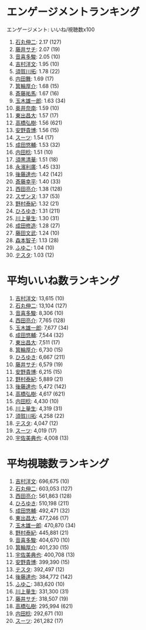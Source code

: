 # エンゲージメントランキング

 エンゲージメント: いいね/視聴数x100

1. [石丸伸二](/rehacq_fan/people/石丸伸二): 2.17 (127)
1. [藤井サチ](/rehacq_fan/people/藤井サチ): 2.07 (19)
1. [音喜多駿](/rehacq_fan/people/音喜多駿): 2.05 (10)
1. [吉村洋文](/rehacq_fan/people/吉村洋文): 1.95 (10)
1. [須賀川拓](/rehacq_fan/people/須賀川拓): 1.78 (22)
1. [内田舞](/rehacq_fan/people/内田舞): 1.69 (17)
1. [箕輪厚介](/rehacq_fan/people/箕輪厚介): 1.68 (15)
1. [斎藤祐馬](/rehacq_fan/people/斎藤祐馬): 1.67 (16)
1. [玉木雄一郎](/rehacq_fan/people/玉木雄一郎): 1.63 (34)
1. [奥井奈南](/rehacq_fan/people/奥井奈南): 1.59 (10)
1. [東出昌大](/rehacq_fan/people/東出昌大): 1.57 (17)
1. [高橋弘樹](/rehacq_fan/people/高橋弘樹): 1.56 (621)
1. [安野貴博](/rehacq_fan/people/安野貴博): 1.56 (15)
1. [スーツ](/rehacq_fan/people/スーツ): 1.54 (17)
1. [成田悠輔](/rehacq_fan/people/成田悠輔): 1.53 (32)
1. [内田稔](/rehacq_fan/people/内田稔): 1.51 (10)
1. [須黒清華](/rehacq_fan/people/須黒清華): 1.51 (18)
1. [永濱利廣](/rehacq_fan/people/永濱利廣): 1.45 (33)
1. [後藤達也](/rehacq_fan/people/後藤達也): 1.42 (142)
1. [斎藤幸平](/rehacq_fan/people/斎藤幸平): 1.40 (33)
1. [西田亮介](/rehacq_fan/people/西田亮介): 1.38 (128)
1. [スザンヌ](/rehacq_fan/people/スザンヌ): 1.37 (53)
1. [野村泰紀](/rehacq_fan/people/野村泰紀): 1.32 (21)
1. [ひろゆき](/rehacq_fan/people/ひろゆき): 1.31 (211)
1. [川上量生](/rehacq_fan/people/川上量生): 1.30 (31)
1. [成田修造](/rehacq_fan/people/成田修造): 1.28 (27)
1. [藤田文武](/rehacq_fan/people/藤田文武): 1.24 (10)
1. [森本智子](/rehacq_fan/people/森本智子): 1.13 (28)
1. [ふゆこ](/rehacq_fan/people/ふゆこ): 1.04 (10)
1. [テスタ](/rehacq_fan/people/テスタ): 1.03 (12)


# 平均いいね数ランキング

1. [吉村洋文](/rehacq_fan/people/吉村洋文): 13,615 (10)
1. [石丸伸二](/rehacq_fan/people/石丸伸二): 13,104 (127)
1. [音喜多駿](/rehacq_fan/people/音喜多駿): 8,306 (10)
1. [西田亮介](/rehacq_fan/people/西田亮介): 7,765 (128)
1. [玉木雄一郎](/rehacq_fan/people/玉木雄一郎): 7,677 (34)
1. [成田悠輔](/rehacq_fan/people/成田悠輔): 7,544 (32)
1. [東出昌大](/rehacq_fan/people/東出昌大): 7,511 (17)
1. [箕輪厚介](/rehacq_fan/people/箕輪厚介): 6,730 (15)
1. [ひろゆき](/rehacq_fan/people/ひろゆき): 6,667 (211)
1. [藤井サチ](/rehacq_fan/people/藤井サチ): 6,579 (19)
1. [安野貴博](/rehacq_fan/people/安野貴博): 6,215 (15)
1. [野村泰紀](/rehacq_fan/people/野村泰紀): 5,889 (21)
1. [後藤達也](/rehacq_fan/people/後藤達也): 5,472 (142)
1. [高橋弘樹](/rehacq_fan/people/高橋弘樹): 4,617 (621)
1. [内田稔](/rehacq_fan/people/内田稔): 4,430 (10)
1. [川上量生](/rehacq_fan/people/川上量生): 4,319 (31)
1. [須賀川拓](/rehacq_fan/people/須賀川拓): 4,258 (22)
1. [テスタ](/rehacq_fan/people/テスタ): 4,047 (12)
1. [スーツ](/rehacq_fan/people/スーツ): 4,019 (17)
1. [宇佐美典也](/rehacq_fan/people/宇佐美典也): 4,008 (13)


# 平均視聴数ランキング

1. [吉村洋文](/rehacq_fan/people/吉村洋文): 696,675 (10)
1. [石丸伸二](/rehacq_fan/people/石丸伸二): 603,053 (127)
1. [西田亮介](/rehacq_fan/people/西田亮介): 561,863 (128)
1. [ひろゆき](/rehacq_fan/people/ひろゆき): 510,198 (211)
1. [成田悠輔](/rehacq_fan/people/成田悠輔): 492,471 (32)
1. [東出昌大](/rehacq_fan/people/東出昌大): 477,246 (17)
1. [玉木雄一郎](/rehacq_fan/people/玉木雄一郎): 470,870 (34)
1. [野村泰紀](/rehacq_fan/people/野村泰紀): 445,881 (21)
1. [音喜多駿](/rehacq_fan/people/音喜多駿): 404,670 (10)
1. [箕輪厚介](/rehacq_fan/people/箕輪厚介): 401,230 (15)
1. [宇佐美典也](/rehacq_fan/people/宇佐美典也): 400,708 (13)
1. [安野貴博](/rehacq_fan/people/安野貴博): 399,390 (15)
1. [テスタ](/rehacq_fan/people/テスタ): 392,497 (12)
1. [後藤達也](/rehacq_fan/people/後藤達也): 384,772 (142)
1. [ふゆこ](/rehacq_fan/people/ふゆこ): 383,620 (10)
1. [川上量生](/rehacq_fan/people/川上量生): 331,300 (31)
1. [藤井サチ](/rehacq_fan/people/藤井サチ): 318,507 (19)
1. [高橋弘樹](/rehacq_fan/people/高橋弘樹): 295,994 (621)
1. [内田稔](/rehacq_fan/people/内田稔): 292,671 (10)
1. [スーツ](/rehacq_fan/people/スーツ): 261,282 (17)
